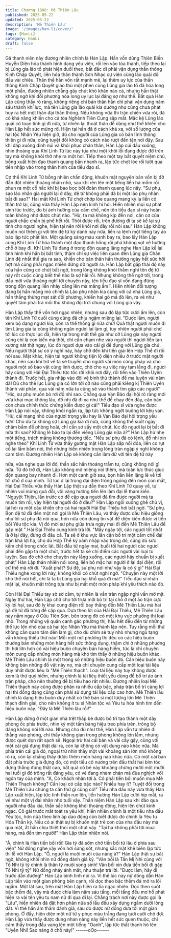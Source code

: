 ```yaml
---
title: Chương 1808: Mê Thiên Lâu
published: 2025-05-22
updated: 2025-05-22
description: 'Mê Thiên Lâu'
image: '/images/han-li/cover/'
tags: [HanLi]
category: HanLi
draft: false
---
```


Gã thanh niên này đương nhiên chính là Hàn Lập.
Hắn vốn dùng Thiên Biến Huyễn Diện hóa thành hình dạng yêu
viên, rồi lén vào tòa thành, tiếp theo lại bị Lũng gia lão tổ phát
hiện đuổi theo, bất đắc dĩ phải vận dụng thần thông Kinh Chập
Quyết, liền hóa thân thành Sơn Nhạc cự viên cùng lão quái đối
đầu vài chiêu.
Thân thể hắn vốn rất mạnh mẽ, lại thêm uy lực của thần thông
Kinh Chập Quyết giao thủ một phen cùng Lũng gia lão tổ đã hóa
long một phần, đương nhiên chẳng gây chút khó khăn nào cả,
nhưng hắn thật không ngờ khi đối phương hóa long uy lực lại
đáng sợ như thế. Bất quá Hàn Lập cũng thấy rõ ràng, không riêng
chỉ bản thân hắn chỉ phải vận dụng năm sáu thành khí lực, mà tên
Lũng gia lão quái kia dường như cũng chưa phát huy ra hết một
thân đại thần thông.
Nếu không vừa thì trận chiến vừa rồi, đã có khả năng khiến cho
cả tòa Nghênh Tiên Cung sập mất. Mặc kệ Lũng lão quái có toan
tính gì đi nữa, tự nhiên lại thoát thân dễ dàng như thế khiến cho
Hàn Lập hết sức mừng rỡ.
Hiện tại hắn đã ở cách khá xa, với số lượng của hai tộc Nhân Yêu
hiện giờ, dù cho người của Lũng gia có bản lĩnh thông thiên gì đi
nữa, cũng tuyệt đối không có cách nào rượt đến tận nơi đây.
Sau khi đáp xuống đỉnh núi và khôi phục chân thân, Hàn Lập cúi
đầu xuống, nhìn thoáng qua Khí Linh Tử lúc này tựa như một khôi
lỗi đang được đỡ trên tay mà không khỏi thở nhẹ ra một hơi. Tiếp
theo một tay bắt quyết niệm chú, bỗng xuất hiện đạo thanh quang
bắn nhanh ra, lập tức chợt lóe rồi lướt qua tiến nhập vào trong
thân hình của tiểu đạo sĩ.

Cơ thể Khí Linh Tử bỗng nhiên chấn động, khuôn mặt nguyên
bản vốn bị đờ đẫn đột nhiên thoáng nhăn nhó, sau khi rên lên một
tiếng liền há mồm rồi phun ra một cỗ hắc khí bị bao bọc bởi đoàn
thanh quang lúc nãy.
"Sư phụ, sao lão nhân gia người lại ở đây, đệ tử không phải đã bị
một lão phụ nhân bắt đi sao?" Hai mắt Khí Linh Tử chợt chớp lóe
quang mang kỳ lạ liền có thần trở lại, cũng vừa thấy Hàn Lập nên
kinh hỉ hỏi.
Hiển nhiên mọi sự phát sinh lúc trước, do bị ảnh hưởng của cấm
chế, nên tên tiểu đạo sĩ này hoàn toàn không nhớ được chút nào.
"Hừ, ta mà không kịp đến nơi, căn cơ của ngươi chắc chắn bị phế
hết rồi. Thôi được rồi, trên đường đi ta sẽ kể lại sự tình cho ngươi
nghe, hiện tại nên rời khỏi nơi đây rồi nói sau" Hàn Lập không
muốn nói thêm gì với tên đệ tứ ký danh này nữa, liền ra lệnh một
tiếng tay áo bào lập tức phất lên.
Một quầng sáng màu xanh bay ra, bao lấy Hàn Lập cùng Khí Linh
Tử hóa thành một đạo thanh hồng rồi phá không vọt về hướng
chỗ ở bay đi.
Khí Linh Tử đang ở trong độn quang lắng nghe Hàn Lập kể lại
tình hình khi hắn bị bất tỉnh, thậm chí sự việc liên quan đến Lũng
gia Chân Linh đệ nhất thế gia ra sao, khiến cho bản thân hắn
thường ngày hết sức hời hợt mà cũng phải ngạc nhiên đứng đờ
người ra.
Hàn Lập bắt gặp thái độ này của hắn cũng có chút bất ngờ, trong
lòng không khỏi thầm nghĩ tên đệ tử này rốt cuộc cũng biết thế
nào là sợ hãi rồi. Nhưng không thể ngờ tới, trong đầu mới vừa
thoáng nghĩ tới chuyện này, tên tiểu đạo sĩ vốn đang đứng trong
độn quang liền nhảy cẫng lên mà mắng ầm ĩ.
Hiển nhiên đối tượng đang bị hắn mắng mỏ chính là Lão phụ
nhân kia cùng với cả nhà Lũng gia, hắn thẳng thừng mạt sát đối
phương, khiến hai gò má đỏ lên, ra vẻ như quyết tâm phải trả mối
thù không đội trời chung với Lũng gia vậy.

Hàn Lập thấy thế vốn hơi ngạc nhiên, nhưng sau đó lập tức cười
ầm lên, còn tên Khí Linh Tử cuối cùng cũng đã chịu ngậm miệng
lại.
"Được lắm, ngươi xem bộ dạng ngươi kìa, còn ra thể thống gì nữa
chứ! Quả thật ngươi muốn đi tìm Lũng gia ta cũng không ngăn
ngươi lại làm gì, tuy nhiên ngươi phải chờ tới lúc có thực lực đã,
hiện tại trong mắt thế gia như cỡ Lũng gia này ngươi cũng chỉ là
con kiến mà thôi, chỉ cần chạm nhẹ vào người thì ngươi liền tan
xương nát thịt ngay, lúc đó ngươi dựa vào cái gì để đụng với Lũng
gia chứ. Nếu ngươi thật sự có ý nghĩ này, hãy chờ đến khi tiến giai
lên Hợp Thể đi rồi nói sau. Mặt khác, hiện tại ngươi không tiện lộ
diện nhiều ở trước mặt người khác, nên sau khi trở về ta sẽ truyền
cho ngươi vài môn công pháp và cho ngươi một số bảo vật cùng
linh dược, chờ cho vụ việc này tạm lắng đi, ngươi hãy cùng với
Hải Đại Thiếu tức tốc rời khỏi nơi đây, rồi tiến vào Thiên Uyên
thành đi. Trước hết, gia nhập vào đội vệ binh thủ thành để ma
luyện vài năm đã! Dù cho thế lực Lũng gia có lớn tới cỡ nào cũng
phải kiêng kị Thiên Uyên thành vài phần, qua vài năm nữa ta cũng
sẽ vào thành tìm gặp các ngươi"
"Hic, sư phụ muốn bỏ rơi đồ nhi sao. Chẳng qua Vạn Bảo đại hội
rõ ràng mới vừa khai mạc không lâu, đồ nhi đã đi xa như thế để
chạy đến đây, căn bản còn chưa chính thức chứng kiến được gì
cả!" Tiểu đạo sĩ vừa nghe được Hàn Lập nói vậy, không khỏi ngẩn
ra, lập tức không ngớt buông lời kêu van.
"Hừ, cái mạng nhỏ của ngươi trọng yếu hay là Vạn Bảo đại hội
trọng yếu hơn! Cho dù ta không sợ Lũng gia kia đi nữa, cũng
không thể suốt ngày chăm bẳm đề phòng hoài, chỉ cần sơ sẩy
một chút, lúc đó ngươi lại bị bắt đi nữa thì sao? Không lẽ bảo ta
lại đến viếng Lũng gia nữa à?" Hàn Lập hừ nhẹ một tiếng, trách
mắng không thương tiếc.
"Nếu sư phụ đã có lệnh, đồ nhi xin nghe theo" Khí Linh Tử vừa
thấy gương mặt Hàn Lập sắp nổi đóa, liền co rụt cổ lại lẩm bẩm
nói, thế nhưng hiển nhiên trong lòng tràn ngập ý nghĩ không cam
tâm.
Đương nhiên Hàn Lập sẽ không cần làm dữ với tên đệ tử này

nữa, vừa nghe qua lời đó, thần sắc hắn thoáng trầm tư, cũng
không nói gì nữa.
Từ đó trở đi, Hàn Lập không mở miệng nói thêm, mà toàn lực
thúc giục độn quang bay nhanh đi.
Hơn một canh giờ sau, bọn hắn liền lặng lẽ về tới tới chỗ ở của
mình.
Từ lúc ở lại trong đại điện trông ngóng đến mòn con mắt, Hải Đại
Thiếu vừa thấy Hàn Lập thật sự dẫn theo Khí Linh Tử quay về, tự
nhiên vui mừng quá đỗi, vội vàng hướng tiến lên làm đại lễ tham
kiến.
"Nguyệt Thiên, lần trước có đề cập qua ngươi đã tìm được người
mà ta muốn tìm rồi, vậy hiện tại người đó ở đâu?" Hàn Lập ngồi
xuống ghế chủ vị, lại hỏi ra một câu khiến cho cả hai người Hải
Đại Thiếu hơi bất ngờ.
"Sư phụ. Bọn đệ tử đã đến một nơi gọi là Mê Thiên Lâu, và thấy
được dấu hiệu giống như lời sư phụ đã nói qua, hơn nữa còn
dùng tín vật để diện kiến được vị tiền bối Yêu tộc kia. Vị đó mời sư
phụ giữa trưa ngày mai đi đến Mê Thiên Lâu để gặp mặt " Hải Đại
Thiếu cung kính trả lời.
"Mấy ngày tới, các ngươi tốt nhất là ở lại đây, đừng đi đâu cả. Ta
sẽ ở khu vực lân cận bố trí một cấm chế đại trận khá lợi hạ, cho
dù Hợp Thể kỳ xâm nhập vào trong đó, cũng đủ sức kềm chế
trong chốc lát. Bắt đầu từ ngày mai, buổi tối hai người các ngươi
phải đến gặp ta một chút, trước hết ta sẽ chỉ điểm các ngươi vài
loại tu luyện. Sau đó chờ cho chuyện này lắng xuống, các ngươi
hãy chuẩn bị xuất phát" Hàn Lập thản nhiên nói xong, liền bỏ mặc
hai người ở lại đại điện, rồi cứ thế mà rời đi.
"Xuất phát? Sư đệ, sư phụ nói như vậy là có ý gì" Hải Đại Thiếu
nghe xong lời này, không khỏi có chút nghi ngờ.
"Chuyện này một lời khó thể nói hết, chỉ là ta bị Lũng gia hại khổ
quá đi mà!" Tiểu đạo sĩ nhăn mặt lại, khuôn mặt trông tựa như bị
mất một món pháp khí yêu thích nào đó.

Còn Hải Đại Thiếu tay sờ sờ cằm, tự nhiên là vẫn tràn ngập nghi
vấn mờ mịt.
Ngày thứ hai, Hàn Lập chờ cho tới trưa mới bố trí tại chỗ ở một
ảo trận cực kỳ lợi hại, sau đó ly khai cung điện rồi bay thẳng đến
Mê Thiên Lâu mà hai gã đệ tử đã từng đề cập qua.
Dựa theo lời của Hải Đại Thiếu, Mê Thiên Lâu này nằm ngay ở
Cửu Tiên Sơn, bên trong đó có một khu vực phường thị loại nhỏ.
Trong những vệ quân canh gác phường thị, hầu hết đều đến từ
những thế lực lớn nhỏ của cả hai tộc Nhân Yêu mà thành lập nên.
Tuy rằng mỗi thứ không cần quan tâm đến làm gì, cho dù chim sẻ
tuy nhỏ nhưng ngũ tạng vẫn không thiếu thứ nào! Mỗi một nơi
phường thị đều có các hiệu buôn thường bán những món hàng
hết sức thông dụng, thậm chí ở những phường thị hơi lớn hơn có
vài hiệu buôn chuyên bán hàng hiếm, tức là chỉ chuyên môn cung
cấp những món hàng mà khó tìm thấy ở những hiệu buôn khác.
Mê Thiên Lâu chính là một trong số những hiệu buôn đó.
Căn hiệu buôn này không bán những đồ vật này nọ, mà chỉ
chuyên cung cấp một loại tài liệu duy nhất được kêu là "Mê Thiên
thạch".
Loại tài liệu này tuy không được xem là thứ quý hiếm, nhưng
chính là tài liệu thiết yếu dùng để bố trí ảo ảnh trận pháp, cho nên
thường dễ bị tiêu hao rất nhiều.
Đương nhiên loại Mê Thiên thạch này cũng được phân ra nhiều
cấp bậc, pháp trận bố trí càng lợi hại thì đồng dạng cũng cần phải
sử dụng tài liệu cấp cao hơn.
Mê Thiên lâu chính là dạng hiệu buôn duy nhất có thể bán sĩ một
lượng lớn Mê Thiên thạch đỉnh giai, cho nên không ít tu sĩ Nhân
tộc và Yêu tu hóa hình tìm đến hiệu buôn này.
"Đây là Mê Thiên lâu rồi!"

Hàn Lập đứng ở một gian nhà trệt thấp bé được bố trí tạo thành
một dãy phòng ốc phía trước, nhìn kỷ một tấm bảng hiệu treo
phía trên, trông bộ dáng không nói lời nào.
Nhưng cho dù như thế, Hàn Lập vẫn tự nhiên đi thẳng vào phòng,
chỉ thấy không gian trong phòng không lớn lắm, nhưng được quét
dọn rất sạch sẽ.
Ngoại trừ hai cái bàn và vài cây gậy, cùng với một cái giá đựng
thật dài ra, còn lại không có vật dụng nào khác nữa.
Mà phía trên cái giá đó, ngoại trừ nhìn thấy một vài khoáng sản
lớn nhỏ không rõ ra, còn lại chẳng thấy được thêm món hàng nào
khác nữa.
Có một cái bàn đặt phía trước giá đựng đó, có một tiểu cô nương
trên đầu thắt hai bím tóc dựng thẳng đứng thật cao, bất quá cô bé
này khoảng chừng mười một mười hai tuổi gì đó trông rất đáng
yêu, có vẻ đang nhàm chán mà đùa nghịch với ngón tay của
mình.
"A, Có khách nhân tới à. Có phải tiền bối muốn mua Mê Thiên
Thạch không? Cần loại có cấp bậc nào? Nhiều hay ít? Tuyệt đối
trong Mê Thiên Lâu chúng ta cần thứ gì cũng có!" Tiểu nha đầu
này vừa thấy Hàn Lập xuất hiện, lập tức tinh thần run lên, liền
hướng Hàn Lập cười híp mắt, ra vẻ như một vị đại nhân nhỏ tuổi
vậy.
Thần niệm Hàn Lập sau khi đảo qua người nha đầu kia, thần sắc
không khỏi thoáng động, hiện lên chút kinh ngạc.
Cô gái trước mắt toát ra yêu khí, hiển nhiên chính là một tiểu nha
đầu Yêu tộc, hơn nữa theo linh áp dao động còn biết được đó
chính là Yêu tu Hóa Thần kỳ. Nếu có ai thật sự bị khuôn mặt trẻ
con của nha đầu này mà qua mặt, ắt hẳn chịu thiệt thòi một chút
vậy.
"Tại hạ không phải tới mua hàng, mà đến tìm người!" Hàn Lập
thản nhiên nói.

"À, chính là Hàn tiền bối rồi! Gia tỷ đã sớm chờ tiền bối từ lâu ở
phía sau viện" Nữ đồng nghe vậy vốn hơi sửng sốt, nhưng sắc
mặt khẽ biến lập tức thi lễ với Hàn Lập.
"Ồ, ngươi là muội muội của nàng à?" Hàn Lập thật sự bất ngờ,
không khỏi nhìn nữ đồng đánh giá kỷ.
"Vãn bối là Tần Mị Nhi cùng với Tố Nhi tỷ tỷ chính là thân tỷ muội
song sinh! Vãn bối xin đưa tiền bối đi gặp Tố Nhi tỷ tỷ" Nữ đồng
nháy ánh mắt, nhu thuận trả lời.
"Được lắm, hãy đi trước dẫn đường!" Hàn Lập bình tỉnh nói ra.
Vì thế lúc này nữ đồng dẫn Hàn Lập tiến vào một gian phòng bên
cạnh, rồi dọc theo bậc thềm đá mở ra lối ngầm.
Một lát sau, trên mặt Hàn Lập hiện ra tia ngạc nhiên.
Dọc theo suốt bậc thềm đá, vậy mà được chia làm năm sáu tầng,
mỗi tầng đều mơ hồ phát hiện ra vài tên yêu tu nam nữ đi qua đi
lại.
Chẳng trách nơi này được gọi là "Lâu", hiển nhiên đã đặt hơn
phân nữa số lầu đều xây dựng ngầm dưới lòng đất.
Vì thế hắn âm thầm đánh giá, sau đó được nữ đồng đưa tới một
gian phòng.
Ở đấy, hiện diện một nữ tử y phục màu trắng đang tươi cười chờ
đợi.
Hàn Lập vừa thấy được dung nhan nàng này liền hết sức quen
thuộc, chỉ cảm thấy trong đầu vang lên một tiếng "Oanh", lập tức
thất thanh hô lên:
"Uyển Nhi! Sao nàng ở chỗ này!"
------oOo------
